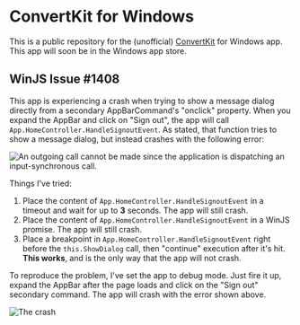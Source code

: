 # ConvertKit for Windows

This is a public repository for the (unofficial) [ConvertKit](https://convertkit.com) for Windows app. This app will soon be in the Windows app store.

## WinJS Issue #1408

This app is experiencing a crash when trying to show a message dialog directly from a secondary AppBarCommand's "onclick" property. When you expand the AppBar and click on "Sign out", the app will call `App.HomeController.HandleSignoutEvent`. As stated, that function tries to show a message dialog, but instead crashes with the following error:

![An outgoing call cannot be made since the application is dispatching an input-synchronous call.](https://i.imgur.com/7Y7UYXy.png)

Things I've tried:

1. Place the content of `App.HomeController.HandleSignoutEvent` in a timeout and wait for up to **3** seconds. The app will still crash.
2. Place the content of `App.HomeController.HandleSignoutEvent` in a WinJS promise. The app will still crash.
3. Place a breakpoint in `App.HomeController.HandleSignoutEvent` right before the `this.ShowDialog` call, then "continue" execution after it's hit. **This works**, and is the only way that the app will not crash.

To reproduce the problem, I've set the app to debug mode. Just fire it up, expand the AppBar after the page loads and click on the "Sign out" secondary command. The app will crash with the error shown above.

![The crash](https://zippy.gfycat.com/UnconsciousPresentAntarcticfurseal.gif)